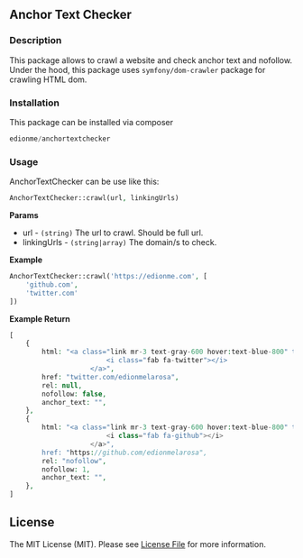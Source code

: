 ## Anchor Text Checker

### Description
This package allows to crawl a website and check anchor text and nofollow.
Under the hood, this package uses `symfony/dom-crawler` package for crawling HTML dom.

### Installation
This package can be installed via composer
```php
edionme/anchortextchecker
```

### Usage
AnchorTextChecker can be use like this:
```php
AnchorTextChecker::crawl(url, linkingUrls)
```

**Params**

* url - `(string)` The url to crawl. Should be full url.
* linkingUrls - `(string|array)` The domain/s to check.

**Example**
```php
AnchorTextChecker::crawl('https://edionme.com', [
    'github.com',
    'twitter.com'
])
```

**Example Return**
```php
[
    {
        html: "<a class="link mr-3 text-gray-600 hover:text-blue-800" target="_blank" href="twitter.com/edionmelarosa">
                        <i class="fab fa-twitter"></i>
                    </a>",
        href: "twitter.com/edionmelarosa",
        rel: null,
        nofollow: false,
        anchor_text: "",
    },
    {
        html: "<a class="link mr-3 text-gray-600 hover:text-blue-800" target="_blank" rel="nofollow" href="https://github.com/edionmelarosa">
                        <i class="fab fa-github"></i>
                    </a>",
        href: "https://github.com/edionmelarosa",
        rel: "nofollow",
        nofollow: 1,
        anchor_text: "",
    },
]
```

## License

The MIT License (MIT). Please see [License File](LICENSE.md) for more information.